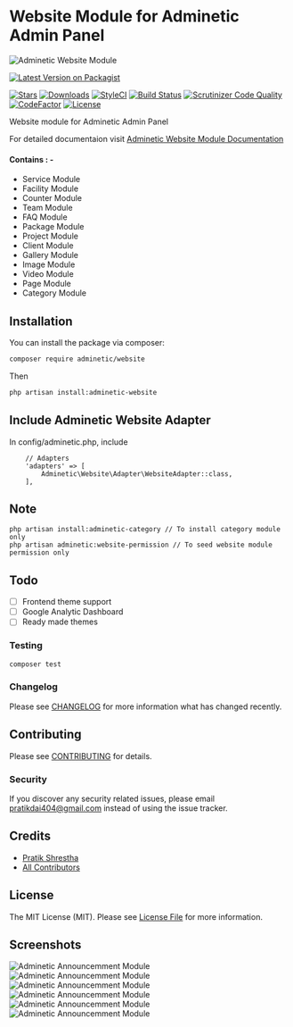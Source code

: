 # Website Module for Adminetic Admin Panel

![Adminetic Website Module](https://github.com/pratiksh404/adminetic-website/blob/main/screenshots/banner.png)

[![Latest Version on Packagist](https://img.shields.io/packagist/v/adminetic/website.svg?style=flat-square)](https://packagist.org/packages/adminetic/website)

[![Stars](https://img.shields.io/github/stars/pratiksh404/adminetic-website)](https://github.com/pratiksh404/adminetic-website/stargazers) [![Downloads](https://img.shields.io/packagist/dt/adminetic/website.svg?style=flat-square)](https://packagist.org/packages/adminetic/website) [![StyleCI](https://github.styleci.io/repos/385822775/shield?branch=main)](https://github.styleci.io/repos/385822775?branch=main) [![Build Status](https://scrutinizer-ci.com/g/pratiksh404/adminetic-website/badges/build.png?b=main)](https://scrutinizer-ci.com/g/pratiksh404/adminetic-website/build-status/main) [![Scrutinizer Code Quality](https://scrutinizer-ci.com/g/pratiksh404/adminetic-website/badges/quality-score.png?b=main)](https://scrutinizer-ci.com/g/pratiksh404/adminetic-website/?branch=main) [![CodeFactor](https://www.codefactor.io/repository/github/pratiksh404/adminetic-website/badge)](https://www.codefactor.io/repository/github/pratiksh404/adminetic-website) [![License](https://img.shields.io/github/license/pratiksh404/adminetic-website)](//packagist.org/packages/adminetic/website)

Website module for Adminetic Admin Panel

For detailed documentaion visit [Adminetic Website Module Documentation](https://app.gitbook.com/@pratikdai404/s/adminetic/addons/website)

#### Contains : -

- Service Module
- Facility Module
- Counter Module
- Team Module
- FAQ Module
- Package Module
- Project Module
- Client Module
- Gallery Module
- Image Module
- Video Module
- Page Module
- Category Module

## Installation

You can install the package via composer:

```bash
composer require adminetic/website
```

Then

```bash
php artisan install:adminetic-website
```

## Include Adminetic Website Adapter

In config/adminetic.php, include

```
    // Adapters
    'adapters' => [
        Adminetic\Website\Adapter\WebsiteAdapter::class,
    ],
```

## Note

```
php artisan install:adminetic-category // To install category module only
php artisan adminetic:website-permission // To seed website module permission only
```

## Todo

- [ ] Frontend theme support
- [ ] Google Analytic Dashboard
- [ ] Ready made themes

### Testing

```bash
composer test
```

### Changelog

Please see [CHANGELOG](CHANGELOG.md) for more information what has changed recently.

## Contributing

Please see [CONTRIBUTING](CONTRIBUTING.md) for details.

### Security

If you discover any security related issues, please email pratikdai404@gmail.com instead of using the issue tracker.

## Credits

- [Pratik Shrestha](https://github.com/adminetic)
- [All Contributors](../../contributors)

## License

The MIT License (MIT). Please see [License File](LICENSE.md) for more information.

## Screenshots

![Adminetic Announcemment Module](https://github.com/pratiksh404/adminetic-website/blob/main/screenshots/category.jpg)
![Adminetic Announcemment Module](https://github.com/pratiksh404/adminetic-website/blob/main/screenshots/gallery.jpg)
![Adminetic Announcemment Module](https://github.com/pratiksh404/adminetic-website/blob/main/screenshots/package.jpg)
![Adminetic Announcemment Module](https://github.com/pratiksh404/adminetic-website/blob/main/screenshots/page.jpg)
![Adminetic Announcemment Module](https://github.com/pratiksh404/adminetic-website/blob/main/screenshots/service.jpg)
![Adminetic Announcemment Module](https://github.com/pratiksh404/adminetic-website/blob/main/screenshots/team.jpg)

